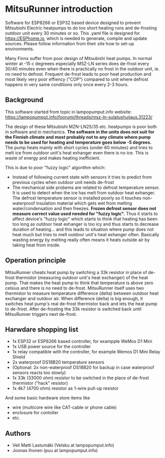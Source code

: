 # MitsuRunner introduction
Software for ESP8266 or ESP32 based device designed to prevent Mitsubishi Electric heatpumps to do too short heating runs and de-frosting outdoor unit every 30 minutes or so. This .yaml file is designed for https://ESPhome.io, which is needed to generate, compile and update sources. Please follow information from their site how to set-up environments.

Many Finns suffer from poor design of Mitsubishi heat pumps. In normal winter at -15 c degreees especially MSZ-LN series does de-frost every 30/40 minutes even when there is practically no frost in the outdoor unit, ie. no need to defrost. Frequent de-frost leads to poor heat production and most likely very poor effiency ("COP") compared to unit where defrost happens in very same conditions only once every 2-3 hours. 

## Background
This software started from topic in lampopumput.info website: https://lampopumput.info/foorumi/threads/msz-ln-sulatushuijaus.31223/ 

The design of these Mitsubishi MZN-LN25/35 etc. heatpumps is poor both in software and in mechanics. **The software in the units does not suit for the Finnish climate and most probably not to any climate where pump needs to be used for heating and temperature goes below -5 degrees.** The pump heats mainly with short cycles (under 60 minutes) and tries to melt ice from outdoor unit's heat exhanger even there is no ice. This is waste of energy and makes heating inefficient. 

This is due to poor "fuzzy logic" algorithm which: 
- Instead of following current state with sensors it tries to predict from previous cycles when outdoor unit needs de-frost 
- The mechanical side probems are related to defrost temperature sensor. It is used to detect when the ice has melt from outdoor heat exhanger. The defrost temperature sensor is installed poorly so it touches non-waterproof insulation material which gets wet from melting water/condensation and then freezes. **Frozen defrost sensor does not measure correct value used needed for "fuzzy logic".** Thus it starts to affect device's "fuzzy logic" which starts to think that heating has been too long as outdoor heat exhanger is too icy and thus starts to decrease duration of heating... and this leads to situation where pump does not heat much but tries to melt outdoor unit's heat exhanger often. Basically wasting energy by melting really often means it heats outside air by taking heat from inside. 

## Operation principle
MitsuRunner cheats heat pump by switching a 33k resistor in place of de-frost thermistor (measuring outdoor unit's heat exchanger) of the heat pump. That makes the heat pump to think that temperature is above zero celsius and there is no need to de-frost. MitsuRunner itself uses two thermistor to measure temperature difference (delta) between outdoor heat exchanger and outdoor air. When difference (delta) is big enough, it switches heat pump's real de-frost thermistor back and lets the heat pump to de-frost. After de-frosting the 33k resistor is switched back until MitsuRunner triggers next de-frost.

## Harwdare shopping list
- 1x ESP32 or ESP8266 based controller, for exampple WeMos D1 Mini
- 1x USB power source for the controller
- 1x relay compatible with the controller, for example Wemos D1 Mini Relay Shield
- 2x waterproof DS18B20 temperature sensors
- (Optional: 2x non-waterproof DS18B20 for backup in case waterproof sensors reacts too slowly)
- 1x 33k (33000 ohm) resistor to be switched in the place of de-frost thermistor ("hack" resistor)
- 1x 4k7 (4700 ohm) resistor as 1-wire pull-up resistor

And some basic hardware store items like 
- wire (multicore wire like CAT-cable or phone cable)
- enclosure for contoller
- etc.

## Authors
- Veli Matti Lastumäki (Velsku at lampopumput.info)
- Joonas Ihonen (puu at lampopumput.info)
